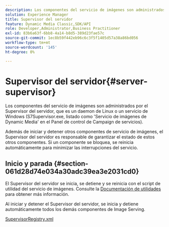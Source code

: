 ```yaml
---
description: Los componentes del servicio de imágenes son administrados por el Supervisor del servidor, que es un daemon de Linux o un servicio de Windows (S7Supervisor.exe, listado como 'Servicio de imágenes de Dynamic Media' en el Panel de control de Campaign de servicios).
solution: Experience Manager
title: Supervisor del servidor
feature: Dynamic Media Classic,SDK/API
role: Developer,Administrator,Business Practitioner
exl-id: 83b6a63f-6bb8-4a14-b8d5-389d23fae57c
source-git-commit: 1ec8b59f442eb96c6c3f5f1405d57a38a86bd056
workflow-type: tm+mt
source-wordcount: '145'
ht-degree: 0%

---
```


# Supervisor del servidor{#server-supervisor}

Los componentes del servicio de imágenes son administrados por el Supervisor del servidor, que es un daemon de Linux o un servicio de Windows (S7Supervisor.exe, listado como &#39;Servicio de imágenes de Dynamic Media&#39; en el Panel de control de Campaign de servicios).

Además de iniciar y detener otros componentes de servicio de imágenes, el Supervisor del servidor es responsable de garantizar el estado de estos otros componentes. Si un componente se bloquea, se reinicia automáticamente para minimizar las interrupciones del servicio.

## Inicio y parada {#section-061d28d74e034a30adc39ea3e2031cd0}

El Supervisor del servidor se inicia, se detiene y se reinicia con el script de utilidad del servicio de imágenes. Consulte la [Documentación de utilidades](../../../is-api/is-utils/utilities/c-location-of-utilities.md#concept-bae61e53344449af978502cac6be8b5f) para obtener más información.

Al iniciar y detener el Supervisor del servidor, se inicia y detiene automáticamente todos los demás componentes de Image Serving.

[SupervisorRegistry.xml](../../../is-api/image-serving-api-ref/c-configuration-and-administration/r-server-configuration-files/r-supervisorregistry.md#reference-b55f37a7a7a044d19c1722f5130906c6)

